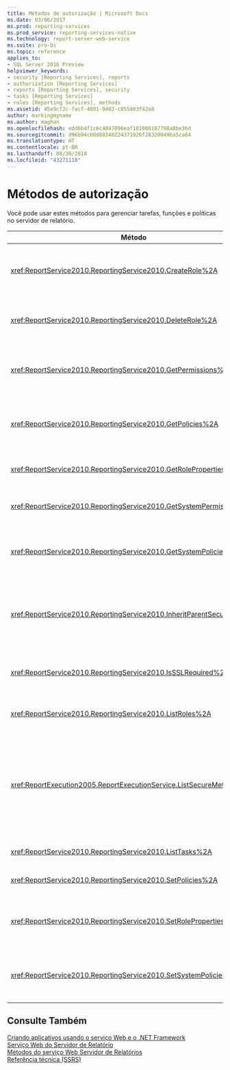 ```yaml
---
title: Métodos de autorização | Microsoft Docs
ms.date: 03/06/2017
ms.prod: reporting-services
ms.prod_service: reporting-services-native
ms.technology: report-server-web-service
ms.suite: pro-bi
ms.topic: reference
applies_to:
- SQL Server 2016 Preview
helpviewer_keywords:
- security [Reporting Services], reports
- authorization [Reporting Services]
- reports [Reporting Services], security
- tasks [Reporting Services]
- roles [Reporting Services], methods
ms.assetid: 45e9cf2c-facf-4801-9482-c855403f42a8
author: markingmyname
ms.author: maghan
ms.openlocfilehash: edd6b4f1c6c4847096eaf181080187798a8be36d
ms.sourcegitcommit: d96b94c60d88340224371926f283200496a5ca64
ms.translationtype: HT
ms.contentlocale: pt-BR
ms.lasthandoff: 08/30/2018
ms.locfileid: "43271118"
---
```

# <a name="authorization-methods"></a>Métodos de autorização
  Você pode usar estes métodos para gerenciar tarefas, funções e políticas no servidor de relatório.  
  
|Método|Ação|  
|------------|------------|  
|<xref:ReportService2010.ReportingService2010.CreateRole%2A>|Adiciona uma nova função ao banco de dados do servidor de relatório. Esse método aplica-se apenas ao modo nativo.|  
|<xref:ReportService2010.ReportingService2010.DeleteRole%2A>|Exclui uma função do banco de dados do servidor de relatório. Esse método aplica-se somente ao modo nativo.|  
|<xref:ReportService2010.ReportingService2010.GetPermissions%2A>|Retorna as permissões de usuário associadas a um item específico no banco de dados do servidor de relatório ou na biblioteca do SharePoint.|  
|<xref:ReportService2010.ReportingService2010.GetPolicies%2A>|Retorna as políticas associadas a um item específico no banco de dados do servidor de relatório ou na biblioteca do SharePoint.|  
|<xref:ReportService2010.ReportingService2010.GetRoleProperties%2A>|Retorna propriedades de metadados de função e uma coleção de tarefas associadas.|  
|<xref:ReportService2010.ReportingService2010.GetSystemPermissions%2A>|Retorna as permissões de sistema do usuário. Esse método aplica-se somente ao modo nativo.|  
|<xref:ReportService2010.ReportingService2010.GetSystemPolicies%2A>|Retorna as políticas do sistema, incluindo grupos e funções aos quais elas estão associadas. Esse método aplica-se somente ao modo nativo.|  
|<xref:ReportService2010.ReportingService2010.InheritParentSecurity%2A>|Exclui as políticas associadas a um item específico no banco de dados do servidor de relatório e define as políticas de segurança do item como as do respectivo pai.|  
|<xref:ReportService2010.ReportingService2010.IsSSLRequired%2A>|Retorna um valor booliano que indica se o protocolo SSL é exigido para usar o ponto de extremidade <xref:ReportService2010>.|  
|<xref:ReportService2010.ReportingService2010.ListRoles%2A>|Retorna os nomes e as descrições das funções gerenciadas pelo servidor de relatório.|  
|<xref:ReportExecution2005.ReportExecutionService.ListSecureMethods%2A>|Retorna uma lista de métodos SOAP no ponto de extremidade <xref:ReportExecution2005> que exigem uma conexão segura quando invocados. A configuração de **SecureConnectionLevel** do servidor de relatório é usada para determinar quais métodos são retornados.|  
|<xref:ReportService2010.ReportingService2010.ListTasks%2A>|Retorna as tarefas gerenciadas pelo servidor de relatório.|  
|<xref:ReportService2010.ReportingService2010.SetPolicies%2A>|Define as políticas associadas a um item especificado.|  
|<xref:ReportService2010.ReportingService2010.SetRoleProperties%2A>|Define propriedades de metadados de função e associa um conjunto de tarefas a uma função. Esse método aplica-se somente ao modo nativo.|  
|<xref:ReportService2010.ReportingService2010.SetSystemPolicies%2A>|Define a política do sistema que define grupos e as funções associadas a eles. Esse método aplica-se somente ao modo nativo.|  
  
## <a name="see-also"></a>Consulte Também  
 [Criando aplicativos usando o serviço Web e o .NET Framework](../../../reporting-services/report-server-web-service/net-framework/building-applications-using-the-web-service-and-the-net-framework.md)   
 [Serviço Web do Servidor de Relatório](../../../reporting-services/report-server-web-service/report-server-web-service.md)   
 [Métodos do serviço Web Servidor de Relatórios](../../../reporting-services/report-server-web-service/methods/report-server-web-service-methods.md)   
 [Referência técnica &#40;SSRS&#41;](../../../reporting-services/technical-reference-ssrs.md)  
  
  
